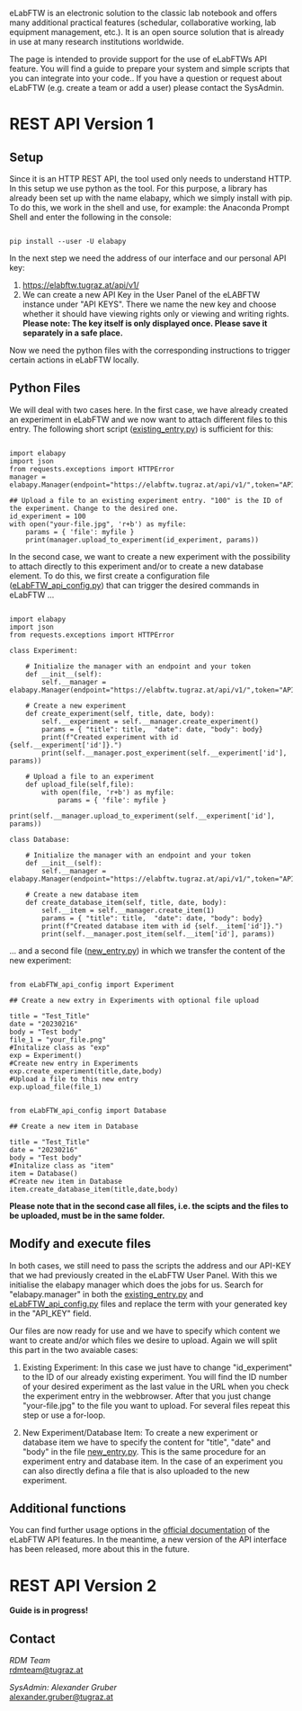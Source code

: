 eLabFTW is an electronic solution to the classic lab notebook and offers many additional practical features (schedular, collaborative working, lab equipment management, etc.). It is an open source solution that is already in use at many research institutions worldwide.

The page is intended to provide support for the use of eLabFTWs API feature. You will find a guide to prepare your system and simple scripts that you can integrate into your code.. If you have a question or request about eLabFTW (e.g. create a team or add a user) please contact the SysAdmin.

# REST API Version 1

## Setup
Since it is an HTTP REST API, the tool used only needs to understand HTTP. In this setup we use python as the tool. For this purpose, a library has already been set up with the name elabapy, which we simply install with pip. To do this, we work in the shell and use, for example: the Anaconda Prompt Shell and enter the following in the console:<br>

```

pip install --user -U elabapy

```

In the next step we need the address of our interface and our personal API key:
1. https://elabftw.tugraz.at/api/v1/
2. We can create a new API Key in the User Panel of the eLABFTW instance under "API KEYS". There we name the new key and choose whether it should have viewing rights only or viewing and writing rights. <b>Please note: The key itself is only displayed once. Please save it separately in a safe place.</b>

Now we need the python files with the corresponding instructions to trigger certain actions in eLabFTW locally.

## Python Files

We will deal with two cases here. In the first case, we have already created an experiment in eLabFTW and we now want to attach different files to this entry. The following short script ([existing_entry.py](https://github.com/alexgu2008/elabftw_api_support/blob/main/existing_entry.py)) is sufficient for this:

```

import elabapy
import json
from requests.exceptions import HTTPError
manager = elabapy.Manager(endpoint="https://elabftw.tugraz.at/api/v1/",token="API_KEY")

## Upload a file to an existing experiment entry. "100" is the ID of the experiment. Change to the desired one.
id_experiment = 100
with open("your-file.jpg", 'r+b') as myfile:
    params = { 'file': myfile }
    print(manager.upload_to_experiment(id_experiment, params))

```

In the second case, we want to create a new experiment with the possibility to attach directly to this experiment and/or to create a new database element. To do this, we first create a configuration file ([eLabFTW_api_config.py](https://github.com/alexgu2008/elabftw_api_support/blob/main/eLabFTW_api_config.py)) that can trigger the desired commands in eLabFTW ...

```

import elabapy
import json
from requests.exceptions import HTTPError

class Experiment:

    # Initialize the manager with an endpoint and your token
    def __init__(self):
        self.__manager = elabapy.Manager(endpoint="https://elabftw.tugraz.at/api/v1/",token="API_KEY")
  
    # Create a new experiment
    def create_experiment(self, title, date, body):
        self.__experiment = self.__manager.create_experiment()
        params = { "title": title,  "date": date, "body": body}
        print(f"Created experiment with id {self.__experiment['id']}.")
        print(self.__manager.post_experiment(self.__experiment['id'], params))
        
    # Upload a file to an experiment
    def upload_file(self,file):
        with open(file, 'r+b') as myfile:
            params = { 'file': myfile }
            print(self.__manager.upload_to_experiment(self.__experiment['id'], params))
            
class Database:
    
    # Initialize the manager with an endpoint and your token
    def __init__(self):
        self.__manager = elabapy.Manager(endpoint="https://elabftw.tugraz.at/api/v1/",token="API_KEY")
   
    # Create a new database item
    def create_database_item(self, title, date, body):     
        self.__item = self.__manager.create_item(1)
        params = { "title": title,  "date": date, "body": body}
        print(f"Created database item with id {self.__item['id']}.")
        print(self.__manager.post_item(self.__item['id'], params))

```
... and a second file ([new_entry.py](https://github.com/alexgu2008/elabftw_api_support/blob/main/new_entry.py)) in which we transfer the content of the new experiment:

```

from eLabFTW_api_config import Experiment

## Create a new extry in Experiments with optional file upload

title = "Test_Title"
date = "20230216"
body = "Test body"
file_1 = "your_file.png"
#Initalize class as "exp"
exp = Experiment()
#Create new entry in Experiments
exp.create_experiment(title,date,body)
#Upload a file to this new entry
exp.upload_file(file_1)


from eLabFTW_api_config import Database

## Create a new item in Database

title = "Test_Title"
date = "20230216"
body = "Test body"
#Initalize class as "item"
item = Database()
#Create new item in Database
item.create_database_item(title,date,body)

```
<b>Please note that in the second case all files, i.e. the scipts and the files to be uploaded, must be in the same folder.</b>

## Modify and execute files

In both cases, we still need to pass the scripts the address and our API-KEY that we had previously created in the eLabFTW User Panel. With this we initialise the elabapy manager which does the jobs for us. Search for "elabapy.manager" in both the [existing_entry.py](https://github.com/alexgu2008/elabftw_api_support/blob/main/existing_entry.py) and [eLabFTW_api_config.py](https://github.com/alexgu2008/elabftw_api_support/blob/main/eLabFTW_api_config.py) files and replace the term with your generated key in the "API_KEY" field.

Our files are now ready for use and we have to specify which content we want to create and/or which files we desire to upload. Again we will split this part in the two avaiable cases:

1. Existing Experiment: In this case we just have to change "id_experiment" to the ID of our already existing experiment. You will find the ID number of your desired experiment as the last value in the URL when you check the experiment entry in the webbrowser. After that you just change "your-file.jpg" to the file you want to upload. For several files repeat this step or use a for-loop.

2. New Experiment/Database Item: To create a new experiment or database item we have to specify the content for "title", "date" and "body" in the file [new_entry.py](https://github.com/alexgu2008/elabftw_api_support/blob/main/new_entry.py). This is the same procedure for an experiment entry and database item. In the case of an experiment you can also directly defina a file that is also uploaded to the new experiment.

## Additional functions

You can find further usage options in the [official documentation](https://doc.elabftw.net/api/) of the eLabFTW API features. In the meantime, a new version of the API interface has been released, more about this in the future.

# REST API Version 2

<b>Guide is in progress!</b>

## Contact
*RDM* *Team*<br>
<rdmteam@tugraz.at>

*SysAdmin:* *Alexander* *Gruber*<br>
<alexander.gruber@tugraz.at>

